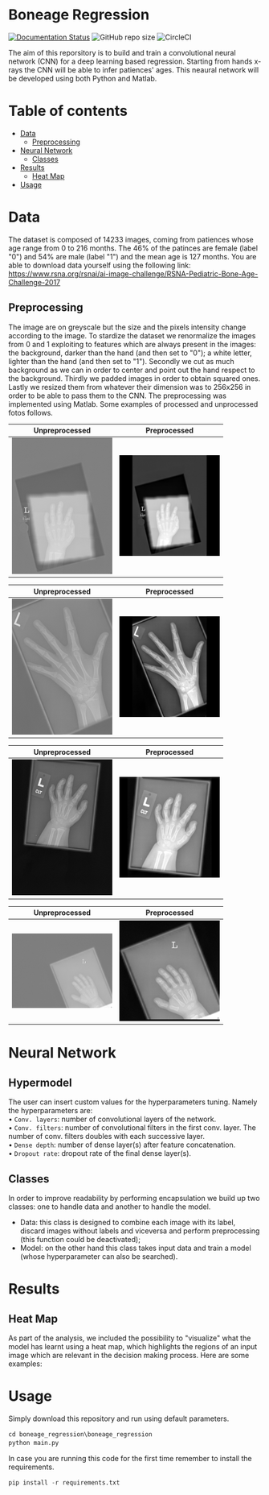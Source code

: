# Boneage Regression

[![Documentation Status](https://readthedocs.org/projects/boneage-regression/badge/?version=latest)](https://boneage-regression.readthedocs.io/en/latest/?badge=latest)
![GitHub repo size](https://img.shields.io/github/repo-size/MoseGuerini/boneage_regression)
![CircleCI](https://circleci.com/gh/MoseGuerini/boneage_regression/tree/main.svg?style=shield)

The aim of this reporsitory is to build and train a convolutional neural network (CNN) for a deep learning based regression. Starting from hands x-rays the CNN will be able to infer patiences' ages. This neaural network will be developed using both Python and Matlab.
# Table of contents
+ [Data](#Data)
  + [Preprocessing](#Preprocessing)
+ [Neural Network](#Neural_Network)
  + [Classes](#Classes)
+ [Results](#Results)
  + [Heat Map](#Heat_Map)
+ [Usage](#Usage)  


# Data
The dataset is composed of 14233 images, coming from patiences whose age range from 0 to 216 months. The 46% of the patinces are female (label "0") and 54% are male (label "1") and the mean age is 127 months.
You are able to download data yourself using the following link: https://www.rsna.org/rsnai/ai-image-challenge/RSNA-Pediatric-Bone-Age-Challenge-2017

## Preprocessing
The image are on greyscale but the size and the pixels intensity change according to the image. To stardize the dataset we renormalize the images from 0 and 1 exploiting to features which are always present in the images: the background, darker than the hand (and then set to "0"); a white letter, lighter than the hand (and then set to "1"). 
Secondly we cut as much background as we can in order to center and point out the hand respect to the background. 
Thirdly we padded images in order to obtain squared ones.
Lastly we resized them from whatever their dimension was to 256x256 in order to be able to pass them to the CNN.
The preprocessing was implemented using Matlab.
Some examples of processed and unprocessed fotos follows.

<div align="center">

| **Unpreprocessed** | **Preprocessed** |
|--------------------|------------------|
| <img src="example_images/no_preprocessing/1378.png" alt="No Preprocessing" width="200"> | <img src="example_images/preprocessing/1378.png" alt="Preprocessing" width="200"> |

</div>

<div align="center">

| **Unpreprocessed** | **Preprocessed** |
|--------------------|------------------|
| <img src="example_images/no_preprocessing/1478.png" alt="No Preprocessing" width="200"> | <img src="example_images/preprocessing/1478.png" alt="Preprocessing" width="200"> |

</div>

<div align="center">

| **Unpreprocessed** | **Preprocessed** |
|--------------------|------------------|
| <img src="example_images/no_preprocessing/1399.png" alt="No Preprocessing" width="200"> | <img src="example_images/preprocessing/1399.png" alt="Preprocessing" width="200"> |

</div>

<div align="center">

| **Unpreprocessed** | **Preprocessed** |
|--------------------|------------------|
| <img src="example_images/no_preprocessing/1418.png" alt="No Preprocessing" width="200"> | <img src="example_images/preprocessing/1418.png" alt="Preprocessing" width="200"> |

</div>

# Neural Network

## Hypermodel
The user can insert custom values for the hyperparameters tuning. Namely the hyperparameters are: <br>
• `Conv. layers`: number of convolutional layers of the network. <br>
• `Conv. filters`: number of convolutional filters in the first conv. layer. The number of conv. filters doubles with each successive layer.<br>
• `Dense depth`: number of dense layer(s) after feature concatenation. <br>
• `Dropout rate`: dropout rate of the final dense layer(s). <br>

## Classes
In order to improve readability by performing encapsulation we build up two classes: one to handle data and another to handle the model.
- Data: this class is designed to combine each image with its label, discard images without labels and viceversa and perform preprocessing (this function could be deactivated);
- Model: on the other hand this class takes input data and train a model (whose hyperparameter can also be searched).

# Results 
## Heat Map
As part of the analysis, we included the possibility to "visualize" what the model has learnt using a heat map, which highlights the regions of an input image  which are relevant in the decision making process.
Here are some examples:

# Usage
Simply download this repository and run using default parameters.
```python
cd boneage_regression\boneage_regression
python main.py
```
In case you are running this code for the first time remember to install the requirements.
```python
pip install -r requirements.txt
```




